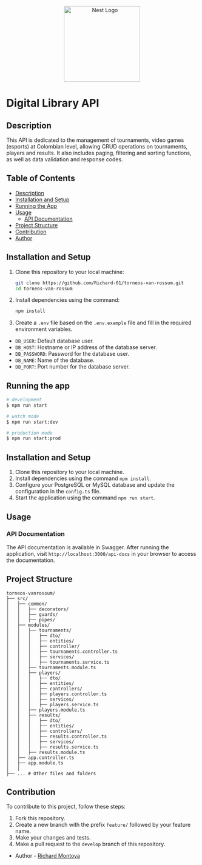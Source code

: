 <p align="center">
  <a href="http://nestjs.com/" target="blank"><img src="https://nestjs.com/img/logo-small.svg" width="200" alt="Nest Logo" /></a>
</p>


# Digital Library API
## Description
This API is dedicated to the management of tournaments, video games (esports) at Colombian level, allowing CRUD operations on tournaments, players and results.
It also includes paging, filtering and sorting functions, as well as data validation and response codes.

## Table of Contents
- [Description](#description)
- [Installation and Setup](#installation-and-setup)
- [Running the App](#running-the-app)
- [Usage](#usage)
  - [API Documentation](#api-documentation)
- [Project Structure](#project-structure)
- [Contribution](#contribution)
- [Author](#author)

## Installation and Setup
1. Clone this repository to your local machine:
    ```bash
    git clone https://github.com/Richard-01/torneos-van-rossum.git
    cd torneos-van-rossum
    ```
2. Install dependencies using the command:
    ```bash
    npm install
    ```
3. Create a `.env` file based on the `.env.example` file and fill in the required environment variables.

- `DB_USER`: Default database user.
- `DB_HOST`: Hostname or IP address of the database server.
- `DB_PASSWORD`: Password for the database user.
- `DB_NAME`: Name of the database.
- `DB_PORT`: Port number for the database server.

## Running the app

```bash
# development
$ npm run start

# watch mode
$ npm run start:dev

# production mode
$ npm run start:prod
```

## Installation and Setup
1. Clone this repository to your local machine.
2. Install dependencies using the command `npm install`.
3. Configure your PostgreSQL or MySQL database and update the configuration in the `config.ts` file.
4. Start the application using the command `npm run start`.

## Usage
### API Documentation
The API documentation is available in Swagger. After running the application, visit `http://localhost:3000/api-docs` in your browser to access the documentation.

## Project Structure
```
torneos-vanrossum/
├── src/
│   ├── common/
│   │   ├── decorators/
│   │   ├── guards/
│   │   ├── pipes/
│   ├── modules/
│   │   ├── tournaments/
│   │   │   ├── dto/
│   │   │   ├── entities/
│   │   │   ├── controller/
│   │   │   ├── tournaments.controller.ts
│   │   │   ├── services/
│   │   │   ├── tournaments.service.ts
│   │   ├── tournaments.module.ts
│   │   ├── players/
│   │   │   ├── dto/
│   │   │   ├── entities/
│   │   │   ├── controllers/
│   │   │   ├── players.controller.ts
│   │   │   ├── services/
│   │   │   ├── players.service.ts
│   │   ├── players.module.ts
│   │   ├── results/
│   │   │   ├── dto/
│   │   │   ├── entities/
│   │   │   ├── controllers/
│   │   │   ├── results.controller.ts
│   │   │   ├── services/
│   │   │   ├── results.service.ts
│   │   ├── results.module.ts
│   ├── app.controller.ts
│   ├── app.module.ts
│   │
├── ... # Other files and folders

```

## Contribution
To contribute to this project, follow these steps:
1. Fork this repository.
2. Create a new branch with the prefix `feature/` followed by your feature name.
3. Make your changes and tests.
4. Make a pull request to the `develop` branch of this repository.

- Author - [Richard Montoya](https://github.com/Richard-01)


